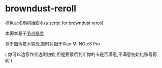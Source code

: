 # browndust-reroll
棕色尘埃刷初始脚本(a script for browndust reroll)

本脚本基于[节点精灵](http://www.nodescript.cn/#/)

基于图色技术实现,暂时只限于Xiao Mi NOte8 Pro

( 你可以边写作业边刷初始,但是要最后判断你的卡是否满意,不满意初始化账号再刷:)
